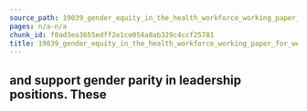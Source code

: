 ```yaml
---
source_path: 19039_gender_equity_in_the_health_workforce_working_paper_for_web_pdf.md
pages: n/a-n/a
chunk_id: f0ad3ea3655edff2e1ce054a8ab329c4ccf25781
title: 19039_gender_equity_in_the_health_workforce_working_paper_for_web_pdf
---
```

## and support gender parity in leadership positions. These
